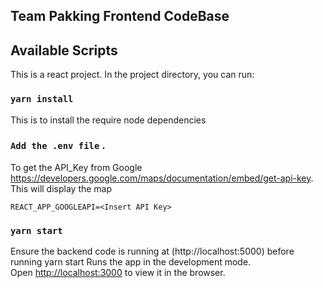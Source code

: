 ## Team Pakking Frontend CodeBase

## Available Scripts
This is a react project.
In the project directory, you can run:

### `yarn install`
This is to install the require node dependencies

### `Add the .env file` . 
To get the API_Key from Google  https://developers.google.com/maps/documentation/embed/get-api-key. This will display the map
```
REACT_APP_GOOGLEAPI=<Insert API Key>
```


### `yarn start`
Ensure the backend code is running at (http://localhost:5000) before running yarn start
Runs the app in the development mode.<br />
Open [http://localhost:3000](http://localhost:3000) to view it in the browser.


